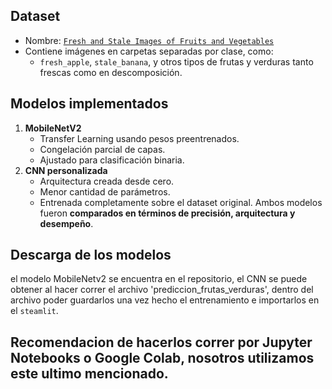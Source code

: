 ## Dataset

-  Nombre: [`Fresh and Stale Images of Fruits and Vegetables`](https://www.kaggle.com/datasets/raghavrpotdar/fresh-and-stale-images-of-fruits-and-vegetables)
- Contiene imágenes en carpetas separadas por clase, como:
  - `fresh_apple`, `stale_banana`, y otros tipos de frutas y verduras tanto frescas como en descomposición.

## Modelos implementados

1. **MobileNetV2**  
   - Transfer Learning usando pesos preentrenados.
   - Congelación parcial de capas.
   - Ajustado para clasificación binaria.
2. **CNN personalizada**
   - Arquitectura creada desde cero.
   - Menor cantidad de parámetros.
   - Entrenada completamente sobre el dataset original.
Ambos modelos fueron **comparados en términos de precisión, arquitectura y desempeño**.

## Descarga de los modelos

el modelo MobileNetv2 se encuentra en el repositorio, el CNN se puede obtener al hacer correr el archivo 'prediccion_frutas_verduras',
dentro del archivo poder guardarlos una vez hecho el entrenamiento e importarlos en el `steamlit`.

## Recomendacion de hacerlos correr por Jupyter Notebooks o Google Colab, nosotros utilizamos este ultimo mencionado.
